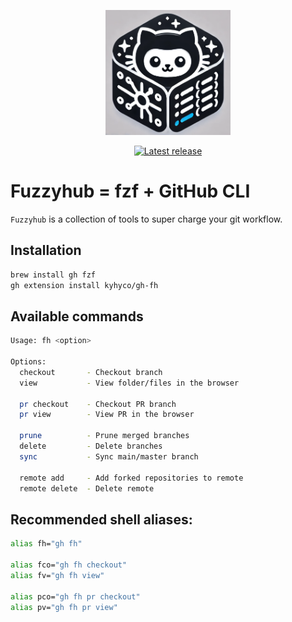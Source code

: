 <p align="center">
    <picture>
        <source media="(prefers-color-scheme: dark)" srcset="./logo.png">
        <img alt="fuzzyhub-logo" src="./logo.png" width="200px">
    </picture>
</p>

<p align="center">
    <a href="https://github.com/kyhyco/gh-fh/releases/latest">
        <img alt="Latest release" src="https://img.shields.io/github/v/release/kyhyco/gh-fh?style=for-the-badge&logo=starship&color=C9CBFF&logoColor=D9E0EE&labelColor=302D41&include_prerelease&sort=semver" />
    </a>
</p>

# Fuzzyhub = **fzf** + **GitHub CLI**

`Fuzzyhub` is a collection of tools to super charge your git workflow.

## Installation

```bash
brew install gh fzf
gh extension install kyhyco/gh-fh
```

## Available commands

```bash
Usage: fh <option>

Options:
  checkout       - Checkout branch
  view           - View folder/files in the browser

  pr checkout    - Checkout PR branch
  pr view        - View PR in the browser

  prune          - Prune merged branches
  delete         - Delete branches
  sync           - Sync main/master branch

  remote add     - Add forked repositories to remote
  remote delete  - Delete remote
```

## Recommended shell aliases:

```bash
alias fh="gh fh"

alias fco="gh fh checkout"
alias fv="gh fh view"

alias pco="gh fh pr checkout"
alias pv="gh fh pr view"
```
